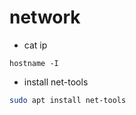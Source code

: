 # network

* cat ip

```shell
hostname -I
```

* install net-tools

```sh
sudo apt install net-tools
```

